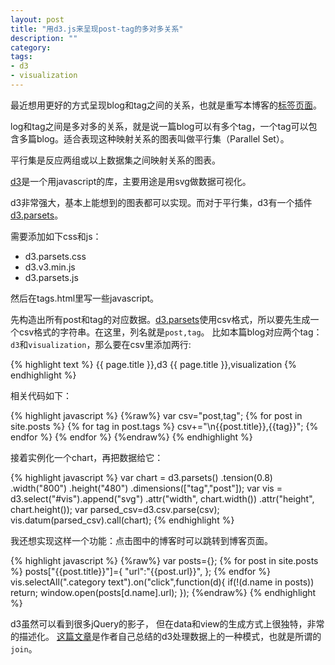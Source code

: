 ```yaml
---
layout: post
title: "用d3.js来呈现post-tag的多对多关系"
description: ""
category: 
tags:
- d3
- visualization
---
```


最近想用更好的方式呈现blog和tag之间的关系，也就是重写本博客的[标签页面](/tags.html)。

log和tag之间是多对多的关系，就是说一篇blog可以有多个tag，一个tag可以包含多篇blog。适合表现这种映射关系的图表叫做平行集（Parallel Set）。

平行集是反应两组或以上数据集之间映射关系的图表。


[d3](https://github.com/mbostock/d3/wiki/Gallery)是一个用javascript的库，主要用途是用svg做数据可视化。 

d3非常强大，基本上能想到的图表都可以实现。而对于平行集，d3有一个插件[d3.parsets](https://github.com/jasondavies/d3-parsets)。

需要添加如下css和js：

- d3.parsets.css
- d3.v3.min.js
- d3.parsets.js

然后在tags.html里写一些javascript。

先构造出所有post和tag的对应数据。[d3.parsets](https://github.com/jasondavies/d3-parsets)使用csv格式，所以要先生成一个csv格式的字符串。在这里，列名就是`post,tag`。
比如本篇blog对应两个tag：`d3`和`visualization`，那么要在csv里添加两行:

{% highlight text %}
{{ page.title }},d3
{{ page.title }},visualization
{% endhighlight %}

	

相关代码如下：

{% highlight javascript %}
{%raw%}
var csv="post,tag";
{% for post in site.posts %}
	{% for tag in post.tags %}
		csv+="\n{{post.title}},{{tag}}";
	{% endfor %}
{% endfor %}
{%endraw%}
{% endhighlight %}

接着实例化一个chart，再把数据给它：

{% highlight javascript %}
var chart = d3.parsets()
	  .tension(0.8)
	  .width("800")
	  .height("480")
      .dimensions(["tag","post"]);
var vis = d3.select("#vis").append("svg")
    .attr("width", chart.width())
    .attr("height", chart.height());
var parsed_csv=d3.csv.parse(csv);
vis.datum(parsed_csv).call(chart);
{% endhighlight %}

我还想实现这样一个功能：点击图中的博客时可以跳转到博客页面。

{% highlight javascript %}
{%raw%}
var posts={};
{% for post in site.posts %}
	posts["{{post.title}}"]={
		"url":"{{post.url}}",
	};
{% endfor %}
vis.selectAll(".category text").on("click",function(d){
	if(!(d.name in posts)) return;
	window.open(posts[d.name].url);
});
{%endraw%}
{% endhighlight %}

d3虽然可以看到很多jQuery的影子， 但在data和view的生成方式上很独特，非常的描述化。
[这篇文章](http://bost.ocks.org/mike/join/)是作者自己总结的d3处理数据上的一种模式，也就是所谓的`join`。